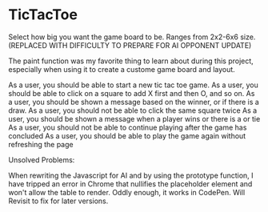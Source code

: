 # TicTacToe

Select how big you want the game board to be. Ranges from 2x2-6x6 size. (REPLACED WITH DIFFICULTY TO PREPARE FOR AI OPPONENT UPDATE)

The paint function was my favorite thing to learn about during this project, especially when using it to create a custome game board and layout.

As a user, you should be able to start a new tic tac toe game.
As a user, you should be able to click on a square to add X first and then O, and so on.
As a user, you should be shown a message based on the winner, or if there is a draw.
As a user, you should not be able to click the same square twice
As a user, you should be shown a message when a player wins or there is a or tie
As a user, you should not be able to continue playing after the game has concluded
As a user, you should be able to play the game again without refreshing the page

Unsolved Problems:

When rewriting the Javascript for AI and by using the prototype function, I have tripped an error in Chrome that nullifies the placeholder element and won't allow the table to render. Oddly enough, it works in CodePen. Will Revisit to fix for later versions.
